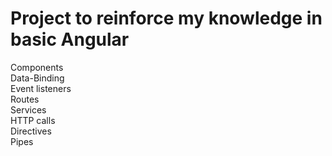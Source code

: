 # Project to reinforce my knowledge in basic Angular

Components <br>
Data-Binding <br>
Event listeners <br>
Routes <br>
Services <br>
HTTP calls  <br>
Directives <br>
Pipes <br>
